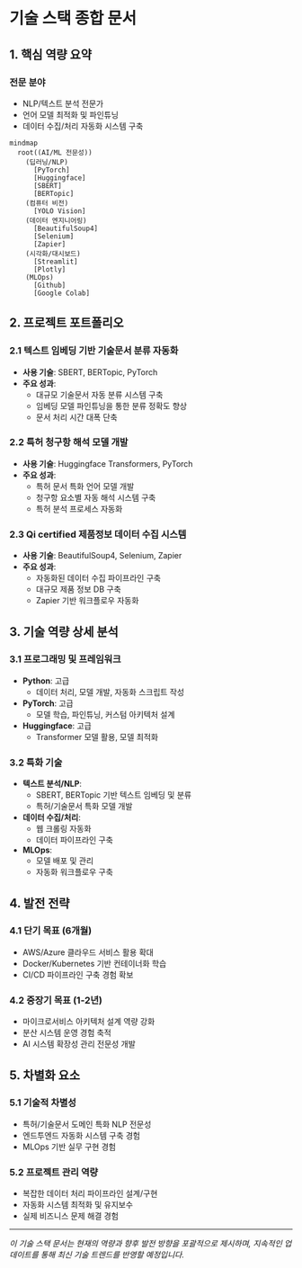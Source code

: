 # 기술 스택 종합 문서

## 1. 핵심 역량 요약

### 전문 분야
- NLP/텍스트 분석 전문가
- 언어 모델 최적화 및 파인튜닝 
- 데이터 수집/처리 자동화 시스템 구축

```mermaid
mindmap
  root((AI/ML 전문성))
    (딥러닝/NLP)
      [PyTorch]
      [Huggingface]
      [SBERT]
      [BERTopic]
    (컴퓨터 비전)
      [YOLO Vision]
    (데이터 엔지니어링)
      [BeautifulSoup4]
      [Selenium]
      [Zapier]
    (시각화/대시보드)
      [Streamlit]
      [Plotly]
    (MLOps)
      [Github]
      [Google Colab]
```

## 2. 프로젝트 포트폴리오

### 2.1 텍스트 임베딩 기반 기술문서 분류 자동화
- **사용 기술**: SBERT, BERTopic, PyTorch
- **주요 성과**:
  - 대규모 기술문서 자동 분류 시스템 구축
  - 임베딩 모델 파인튜닝을 통한 분류 정확도 향상
  - 문서 처리 시간 대폭 단축

### 2.2 특허 청구항 해석 모델 개발
- **사용 기술**: Huggingface Transformers, PyTorch
- **주요 성과**:
  - 특허 문서 특화 언어 모델 개발
  - 청구항 요소별 자동 해석 시스템 구축
  - 특허 분석 프로세스 자동화

### 2.3 Qi certified 제품정보 데이터 수집 시스템
- **사용 기술**: BeautifulSoup4, Selenium, Zapier
- **주요 성과**:
  - 자동화된 데이터 수집 파이프라인 구축
  - 대규모 제품 정보 DB 구축
  - Zapier 기반 워크플로우 자동화

## 3. 기술 역량 상세 분석

### 3.1 프로그래밍 및 프레임워크
- **Python**: 고급
  - 데이터 처리, 모델 개발, 자동화 스크립트 작성
- **PyTorch**: 고급
  - 모델 학습, 파인튜닝, 커스텀 아키텍처 설계
- **Huggingface**: 고급
  - Transformer 모델 활용, 모델 최적화

### 3.2 특화 기술
- **텍스트 분석/NLP**: 
  - SBERT, BERTopic 기반 텍스트 임베딩 및 분류
  - 특허/기술문서 특화 모델 개발
- **데이터 수집/처리**: 
  - 웹 크롤링 자동화
  - 데이터 파이프라인 구축
- **MLOps**: 
  - 모델 배포 및 관리
  - 자동화 워크플로우 구축

## 4. 발전 전략

### 4.1 단기 목표 (6개월)
- AWS/Azure 클라우드 서비스 활용 확대
- Docker/Kubernetes 기반 컨테이너화 학습
- CI/CD 파이프라인 구축 경험 확보

### 4.2 중장기 목표 (1-2년)
- 마이크로서비스 아키텍처 설계 역량 강화
- 분산 시스템 운영 경험 축적
- AI 시스템 확장성 관리 전문성 개발

## 5. 차별화 요소

### 5.1 기술적 차별성
- 특허/기술문서 도메인 특화 NLP 전문성
- 엔드투엔드 자동화 시스템 구축 경험
- MLOps 기반 실무 구현 경험

### 5.2 프로젝트 관리 역량
- 복잡한 데이터 처리 파이프라인 설계/구현
- 자동화 시스템 최적화 및 유지보수
- 실제 비즈니스 문제 해결 경험

---
*이 기술 스택 문서는 현재의 역량과 향후 발전 방향을 포괄적으로 제시하며, 지속적인 업데이트를 통해 최신 기술 트렌드를 반영할 예정입니다.*
